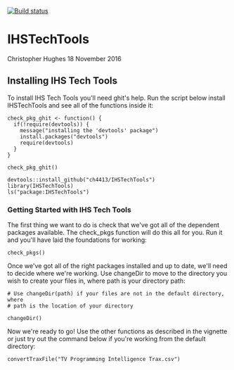 [![Build status](https://ci.appveyor.com/api/projects/status/hm2a822s7vd933u7?svg=true)](https://ci.appveyor.com/project/ch4413/ihstechtools)

IHSTechTools
================
Christopher Hughes
18 November 2016

<!-- README.md is generated from README.Rmd. Please edit that file -->
## Installing IHS Tech Tools

To install IHS Tech Tools you'll need ghit's help. Run the script below install IHSTechTools and see all of the functions inside it:

```
check_pkg_ghit <- function() {
  if(!require(devtools)) {
    message("installing the 'devtools' package")
    install.packages("devtools")
    require(devtools)
  }
}

check_pkg_ghit()

devtools::install_github("ch4413/IHSTechTools")
library(IHSTechTools)
ls("package:IHSTechTools")

```

### Getting Started with IHS Tech Tools

The first thing we want to do is check that we've got all of the dependent packages available. The check\_pkgs function will do this all for you. Run it and you'll have laid the foundations for working:
```
check_pkgs()

```
Once we've got all of the right packages installed and up to date, we'll need to decide where we're working. Use changeDir to move to the directory you wish to create your files in, where path is your directory path:

```
# Use changeDir(path) if your files are not in the default directory, where
# path is the location of your directory

changeDir()

```

Now we're ready to go! Use the other functions as described in the vignette or just try out the command below if you're working from the default directory:

```
convertTraxFile("TV Programming Intelligence Trax.csv")
```

